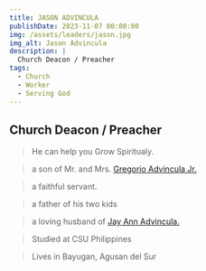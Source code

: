 ```yaml
---
title: JASON ADVINCULA
publishDate: 2023-11-07 00:00:00
img: /assets/leaders/jason.jpg
img_alt: Jason Advincula
description: |
  Church Deacon / Preacher
tags:
  - Church
  - Worker
  - Serving God
---
```


## Church Deacon / Preacher

> He can help you Grow Spiritualy. 

> a son of Mr. and Mrs. <a href="/leadership/brod-junior/">Gregorio Advincula Jr.</a> 

> a faithful servant.

> a father of his two kids

> a loving husband of <a href="/leadership/maam-jay-ann/">Jay Ann Advincula.</a> 

> Studied at CSU Philippines

> Lives in Bayugan, Agusan del Sur
